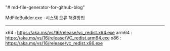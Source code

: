 "# md-file-generator-for-github-blog" 


MdFileBuilder.exe -시스템 오류 해결방법

* * *
x64 : https://aka.ms/vs/16/release/vc_redist.x64.exe
arm64 : https://aka.ms/vs/16/release/VC_redist.arm64.exe
x86 : https://aka.ms/vs/16/release/vc_redist.x86.exe
